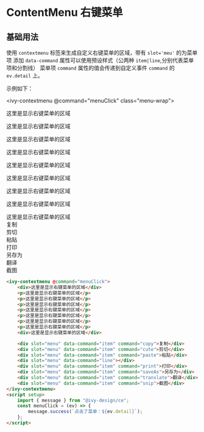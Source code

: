 # ContentMenu 右键菜单

## 基础用法

使用 `contextmenu` 标签来生成自定义右键菜单的区域，带有 `slot='meu'` 的为菜单项
添加 `data-command` 属性可以使用预设样式（公两种 `item|line`,分别代表菜单项和分割线）
菜单项 `command` 属性的值会传递到自定义事件 `command` 的 `ev.detail` 上。

示例如下：

<ivy-contextmenu @command="menuClick" class="menu-wrap">

<div>这里是显示右键菜单的区域</div>
<p>这里是显示右键菜单的区域</p>
<p>这里是显示右键菜单的区域</p>
<p>这里是显示右键菜单的区域</p>
<p>这里是显示右键菜单的区域</p>
<p>这里是显示右键菜单的区域</p>
<p>这里是显示右键菜单的区域</p>
<p>这里是显示右键菜单的区域</p>
<div>这里是显示右键菜单的区域</div>

<div slot="menu" data-command="item" command="copy">复制</div>
<div slot="menu" data-command="item" command="cute">剪切</div>
<div slot="menu" data-command="item" command="paste">粘贴</div>
<div slot="menu" data-command="line"></div>
<div slot="menu" data-command="item" command="print">打印</div>
<div slot="menu" data-command="item" command="saveAs">另存为</div>
<div slot="menu" data-command="item" command="translate">翻译</div>
<div slot="menu" data-command="item" command="snip">截图</div>
</ivy-contextmenu>

```html
<ivy-contextmenu @command="menuClick">
    <div>这里是显示右键菜单的区域</div>
    <p>这里是显示右键菜单的区域</p>
    <p>这里是显示右键菜单的区域</p>
    <p>这里是显示右键菜单的区域</p>
    <p>这里是显示右键菜单的区域</p>
    <p>这里是显示右键菜单的区域</p>
    <p>这里是显示右键菜单的区域</p>
    <p>这里是显示右键菜单的区域</p>
    <div>这里是显示右键菜单的区域</div>

    <div slot="menu" data-command="item" command="copy">复制</div>
    <div slot="menu" data-command="item" command="cute">剪切</div>
    <div slot="menu" data-command="item" command="paste">粘贴</div>
    <div slot="menu" data-command="line"></div>
    <div slot="menu" data-command="item" command="print">打印</div>
    <div slot="menu" data-command="item" command="saveAs">另存为</div>
    <div slot="menu" data-command="item" command="translate">翻译</div>
    <div slot="menu" data-command="item" command="snip">截图</div>
</ivy-contextmenu>
<script setup>
    import { message } from "@ivy-design/ce";
    const menuClick = (ev) => {
        message.success(`点击了菜单：${ev.detail}`);
    };
</script>
```

<script setup>
  import { message } from "@ivy-design/ce";
  const menuClick = (ev) => {
    message.success(`点击了菜单：${ev.detail}`);
  };
</script>

<style module>
.menu-wrap{
    display: block;
    background-color: #fff;
    border: 1px solid #cacaca;
    list-style: none;
    padding: 12px;
    border-radius: 4px;
}
.menu-wrap-item{
    white-space: none;
    width: 160px;
    padding: 0 24px;
    box-sizing: border-box;
    cursor: pointer;
    font-size: 14px;
    line-height: 2em;
}
.menu-wrap-item:hover{
    background-color: #efefef;
}
</style>
